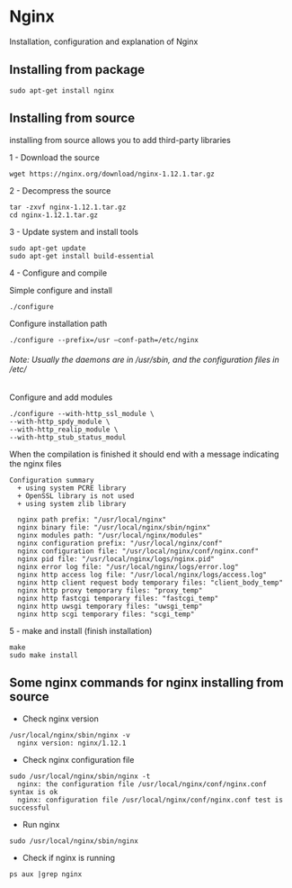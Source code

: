# Nginx
Installation, configuration and explanation of Nginx

## Installing from package
```
sudo apt-get install nginx
```
## Installing from source

installing from source allows you to add third-party libraries

1 - Download the source
```
wget https://nginx.org/download/nginx-1.12.1.tar.gz
```
2 - Decompress the source
```
tar -zxvf nginx-1.12.1.tar.gz 
cd nginx-1.12.1.tar.gz
```
3 - Update system and install tools
```
sudo apt-get update
sudo apt-get install build-essential
```

4 - Configure and compile

Simple configure and install
```
./configure
```
Configure installation path
```
./configure --prefix=/usr —conf-path=/etc/nginx
```
###### Note: Usually the daemons are in /usr/sbin, and the configuration files in /etc/

Configure and add modules

```
./configure --with-http_ssl_module \
--with-http_spdy_module \
--with-http_realip_module \
--with-http_stub_status_modul
```
When the compilation is finished it should end with a message indicating the nginx files

```
Configuration summary
  + using system PCRE library
  + OpenSSL library is not used
  + using system zlib library

  nginx path prefix: "/usr/local/nginx"
  nginx binary file: "/usr/local/nginx/sbin/nginx"
  nginx modules path: "/usr/local/nginx/modules"
  nginx configuration prefix: "/usr/local/nginx/conf"
  nginx configuration file: "/usr/local/nginx/conf/nginx.conf"
  nginx pid file: "/usr/local/nginx/logs/nginx.pid"
  nginx error log file: "/usr/local/nginx/logs/error.log"
  nginx http access log file: "/usr/local/nginx/logs/access.log"
  nginx http client request body temporary files: "client_body_temp"
  nginx http proxy temporary files: "proxy_temp"
  nginx http fastcgi temporary files: "fastcgi_temp"
  nginx http uwsgi temporary files: "uwsgi_temp"
  nginx http scgi temporary files: "scgi_temp"
```

5 - make and install (finish installation)
```
make
sudo make install
```
## Some nginx commands for nginx installing from source

- Check nginx version
```
/usr/local/nginx/sbin/nginx -v
  nginx version: nginx/1.12.1
```
- Check nginx configuration file
```
sudo /usr/local/nginx/sbin/nginx -t
  nginx: the configuration file /usr/local/nginx/conf/nginx.conf syntax is ok
  nginx: configuration file /usr/local/nginx/conf/nginx.conf test is successful
```
- Run nginx
```
sudo /usr/local/nginx/sbin/nginx
```
- Check if nginx is running
```
ps aux |grep nginx
```

